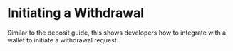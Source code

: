 # Initiating a Withdrawal

Similar to the deposit guide, this shows developers how to integrate with a wallet to initiate a withdrawal request.
